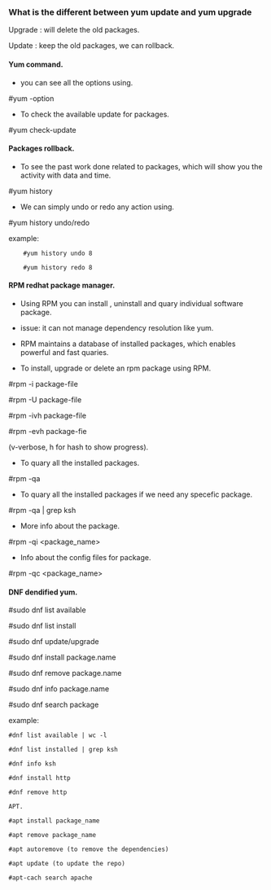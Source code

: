 ### What is the different between yum update and yum upgrade

Upgrade : will delete the old packages.

Update : keep the old packages, we can rollback.

#### Yum command.

 - you can see all the options using.
 
 #yum -option
 
 - To check the available update for packages.
 
 #yum check-update
 
#### Packages rollback.

 - To see the past work done related to packages, which will show you the activity with data and time.
 
 #yum history
 
 - We can simply undo or redo any action using.
 
 #yum history undo/redo <id>
 
 example:
	
		#yum history undo 8
		
		#yum history redo 8
		
		
#### RPM redhat package manager.


 - Using RPM you can install , uninstall and quary individual software package.
 
 - issue: it can not manage dependency resolution like yum.
 
 - RPM maintains a database of installed packages, which enables powerful and fast quaries.
 
 
 - To install, upgrade or delete an rpm package using RPM.
 
 #rpm -i package-file
 
 #rpm -U package-file
 
 #rpm -ivh package-file
 
 #rpm -evh package-fie
 
 
 (v-verbose, h for hash to show progress).

  - To quary all the installed packages.
 
 #rpm -qa
 
 - To quary all the installed packages if we need any specefic package.
 
 #rpm -qa | grep ksh 
 
 - More info about the package.
 
 #rpm -qi <package_name>
 
 - Info about the config files for package.
 
 #rpm -qc <package_name>
 
 #### DNF dendified yum.
 
 #sudo dnf list available
 
 #sudo dnf list install
 
 #sudo dnf update/upgrade 
 
 #sudo dnf install package.name
 
 #sudo dnf remove package.name 
 
 #sudo dnf info package.name
 
 #sudo dnf search package
 
 example:
 
	#dnf list available | wc -l
	
	#dnf list installed | grep ksh
	
	#dnf info ksh
	
	#dnf install http
	
	#dnf remove http
	
	APT.
	
	#apt install package_name
	
	#apt remove package_name
	
	#apt autoremove (to remove the dependencies)
	
	#apt update (to update the repo)
	
	#apt-cach search apache
 
 
 
 
